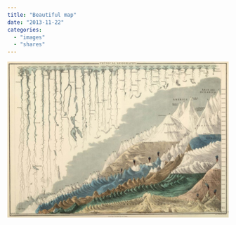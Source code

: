 ```yaml
---
title: "Beautiful map"
date: "2013-11-22"
categories: 
  - "images"
  - "shares"
---
```


![](images/tumblr_mwm7dw4s301qz4vrlo1_1280-1024x722.jpg)
